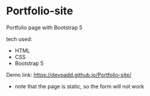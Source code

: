 # Portfolio-site
Portfolio page with Bootstrap 5

tech used:
- HTML
- CSS
- Bootstrap 5

Demo link: https://devpadd.github.io/Portfolio-site/
* note that the page is static, so the form will not work
